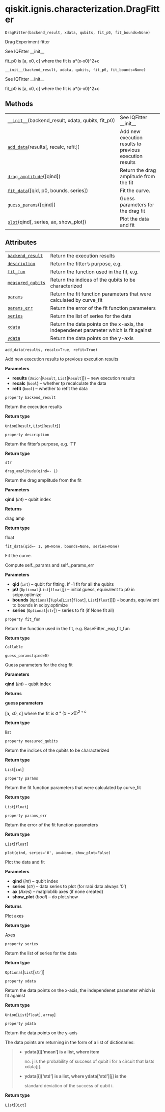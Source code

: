 # qiskit.ignis.characterization.DragFitter

<span id="undefined" />

`DragFitter(backend_result, xdata, qubits, fit_p0, fit_bounds=None)`

Drag Experiment fitter

See IQFitter \_\_init\_\_

fit\_p0 is \[a, x0, c] where the fit is a\*(x-x0)^2+c

<span id="undefined" />

`__init__(backend_result, xdata, qubits, fit_p0, fit_bounds=None)`

See IQFitter \_\_init\_\_

fit\_p0 is \[a, x0, c] where the fit is a\*(x-x0)^2+c

## Methods

|                                                                                                                                                               |                                                         |
| ------------------------------------------------------------------------------------------------------------------------------------------------------------- | ------------------------------------------------------- |
| [`__init__`](#qiskit.ignis.characterization.DragFitter.__init__ "qiskit.ignis.characterization.DragFitter.__init__")(backend\_result, xdata, qubits, fit\_p0) | See IQFitter \_\_init\_\_                               |
| [`add_data`](#qiskit.ignis.characterization.DragFitter.add_data "qiskit.ignis.characterization.DragFitter.add_data")(results\[, recalc, refit])               | Add new execution results to previous execution results |
| [`drag_amplitude`](#qiskit.ignis.characterization.DragFitter.drag_amplitude "qiskit.ignis.characterization.DragFitter.drag_amplitude")(\[qind])               | Return the drag amplitude from the fit                  |
| [`fit_data`](#qiskit.ignis.characterization.DragFitter.fit_data "qiskit.ignis.characterization.DragFitter.fit_data")(\[qid, p0, bounds, series])              | Fit the curve.                                          |
| [`guess_params`](#qiskit.ignis.characterization.DragFitter.guess_params "qiskit.ignis.characterization.DragFitter.guess_params")(\[qind])                     | Guess parameters for the drag fit                       |
| [`plot`](#qiskit.ignis.characterization.DragFitter.plot "qiskit.ignis.characterization.DragFitter.plot")(qind\[, series, ax, show\_plot])                     | Plot the data and fit                                   |

## Attributes

|                                                                                                                                           |                                                                                       |
| ----------------------------------------------------------------------------------------------------------------------------------------- | ------------------------------------------------------------------------------------- |
| [`backend_result`](#qiskit.ignis.characterization.DragFitter.backend_result "qiskit.ignis.characterization.DragFitter.backend_result")    | Return the execution results                                                          |
| [`description`](#qiskit.ignis.characterization.DragFitter.description "qiskit.ignis.characterization.DragFitter.description")             | Return the fitter’s purpose, e.g.                                                     |
| [`fit_fun`](#qiskit.ignis.characterization.DragFitter.fit_fun "qiskit.ignis.characterization.DragFitter.fit_fun")                         | Return the function used in the fit, e.g.                                             |
| [`measured_qubits`](#qiskit.ignis.characterization.DragFitter.measured_qubits "qiskit.ignis.characterization.DragFitter.measured_qubits") | Return the indices of the qubits to be characterized                                  |
| [`params`](#qiskit.ignis.characterization.DragFitter.params "qiskit.ignis.characterization.DragFitter.params")                            | Return the fit function parameters that were calculated by curve\_fit                 |
| [`params_err`](#qiskit.ignis.characterization.DragFitter.params_err "qiskit.ignis.characterization.DragFitter.params_err")                | Return the error of the fit function parameters                                       |
| [`series`](#qiskit.ignis.characterization.DragFitter.series "qiskit.ignis.characterization.DragFitter.series")                            | Return the list of series for the data                                                |
| [`xdata`](#qiskit.ignis.characterization.DragFitter.xdata "qiskit.ignis.characterization.DragFitter.xdata")                               | Return the data points on the x-axis, the independenet parameter which is fit against |
| [`ydata`](#qiskit.ignis.characterization.DragFitter.ydata "qiskit.ignis.characterization.DragFitter.ydata")                               | Return the data points on the y-axis                                                  |

<span id="undefined" />

`add_data(results, recalc=True, refit=True)`

Add new execution results to previous execution results

**Parameters**

*   **results** (`Union`\[`Result`, `List`\[`Result`]]) – new execution results
*   **recalc** (`bool`) – whether tp recalculate the data
*   **refit** (`bool`) – whether to refit the data

<span id="undefined" />

`property backend_result`

Return the execution results

**Return type**

`Union`\[`Result`, `List`\[`Result`]]

<span id="undefined" />

`property description`

Return the fitter’s purpose, e.g. ‘T1’

**Return type**

`str`

<span id="undefined" />

`drag_amplitude(qind=- 1)`

Return the drag amplitude from the fit

**Parameters**

**qind** (*int*) – qubit index

**Returns**

drag amp

**Return type**

float

<span id="undefined" />

`fit_data(qid=- 1, p0=None, bounds=None, series=None)`

Fit the curve.

Compute self.\_params and self.\_params\_err

**Parameters**

*   **qid** (`int`) – qubit for fitting. If -1 fit for all the qubits
*   **p0** (`Optional`\[`List`\[`float`]]) – initial guess, equivalent to p0 in scipy.optimize
*   **bounds** (`Optional`\[`Tuple`\[`List`\[`float`], `List`\[`float`]]]) – bounds, equivalent to bounds in scipy.optimize
*   **series** (`Optional`\[`str`]) – series to fit (if None fit all)

<span id="undefined" />

`property fit_fun`

Return the function used in the fit, e.g. BaseFitter.\_exp\_fit\_fun

**Return type**

`Callable`

<span id="undefined" />

`guess_params(qind=0)`

Guess parameters for the drag fit

**Parameters**

**qind** (*int*) – qubit index

**Returns**

**guess parameters**

\[a, x0, c] where the fit is $a * (x - x0)^{2+c}$

**Return type**

list

<span id="undefined" />

`property measured_qubits`

Return the indices of the qubits to be characterized

**Return type**

`List`\[`int`]

<span id="undefined" />

`property params`

Return the fit function parameters that were calculated by curve\_fit

**Return type**

`List`\[`float`]

<span id="undefined" />

`property params_err`

Return the error of the fit function parameters

**Return type**

`List`\[`float`]

<span id="undefined" />

`plot(qind, series='0', ax=None, show_plot=False)`

Plot the data and fit

**Parameters**

*   **qind** (*int*) – qubit index
*   **series** (*str*) – data series to plot (for rabi data always ‘0’)
*   **ax** (*Axes*) – matploblib axes (if none created)
*   **show\_plot** (*bool*) – do plot.show

**Returns**

Plot axes

**Return type**

Axes

<span id="undefined" />

`property series`

Return the list of series for the data

**Return type**

`Optional`\[`List`\[`str`]]

<span id="undefined" />

`property xdata`

Return the data points on the x-axis, the independenet parameter which is fit against

**Return type**

`Union`\[`List`\[`float`], `array`]

<span id="undefined" />

`property ydata`

Return the data points on the y-axis

The data points are returning in the form of a list of dictionaries:

> *   **ydata\[i]\[‘mean’] is a list, where item**
>
>     no. j is the probability of success of qubit i for a circuit that lasts xdata\[j].
>
> *   **ydata\[i]\[‘std’] is a list, where ydata\[‘std’]\[j] is the**
>
>     standard deviation of the success of qubit i.

**Return type**

`List`\[`Dict`]
